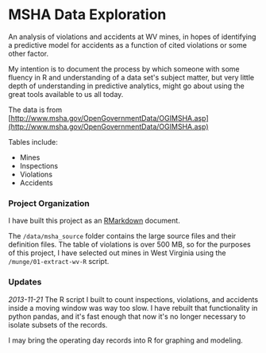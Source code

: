 # MSHA Data Exploration

An analysis of violations and accidents at WV mines, in hopes of identifying a predictive model for accidents as a function of cited violations or some other factor.

My intention is to document the process by which someone with some fluency in R and understanding of a data set's subject matter, but very little depth of understanding in predictive analytics, might go about using the great tools available to us all today.

The data is from [http://www.msha.gov/OpenGovernmentData/OGIMSHA.asp](http://www.msha.gov/OpenGovernmentData/OGIMSHA.asp)

Tables include:

* Mines
* Inspections
* Violations
* Accidents

### Project Organization

I have built this project as an [RMarkdown](http://www.rstudio.com/ide/docs/r_markdown) document. 

The `/data/msha_source` folder contains the large source files and their definition files. The table of violations is over 500 MB, so for the purposes of this project, I have selected out mines in West Virginia using the `/munge/01-extract-wv-R` script.  

### Updates

*2013-11-21*
The R script I built to count inspections, violations, and accidents inside a moving window was way too slow. I have rebuilt that functionality in python pandas, and it's fast enough that now it's no longer necessary to isolate subsets of the records. 

I may bring the operating day records into R for graphing and modeling.


